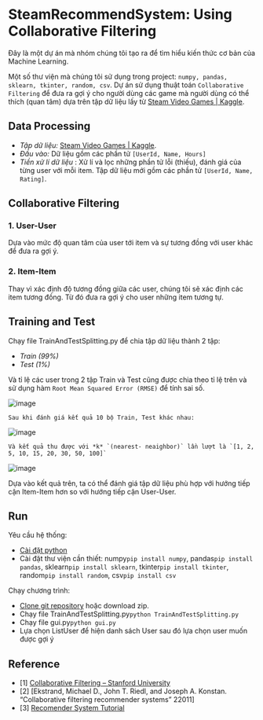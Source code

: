 # SteamRecommendSystem: Using Collaborative Filtering

Đây là một dự án mà nhóm chúng tôi tạo ra để tìm hiểu kiến thức cơ bản của Machine Learning.

Một số thư viện mà chúng tôi sử dụng trong project: `numpy, pandas, sklearn, tkinter, random, csv`. 
Dự án sử dụng thuật toán `Collaborative Filtering` để đưa ra gợi ý cho người dùng các game mà người dùng có thể thích (quan tâm) dựa trên tập dữ liệu lấy từ [Steam Video Games | Kaggle](https://www.kaggle.com/datasets/tamber/steam-video-games?fbclid=IwAR3MSJ8ZaHPzQ5oUSXrGMXCNhTay5MDUO7srL9d7efFFw0YGWljnU5vNYDk).   

## Data Processing
  
 - *Tập dữ liệu:* [Steam Video Games | Kaggle](https://www.kaggle.com/datasets/tamber/steam-video-games?fbclid=IwAR3MSJ8ZaHPzQ5oUSXrGMXCNhTay5MDUO7srL9d7efFFw0YGWljnU5vNYDk).
 - *Đầu vào:* Dữ liệu gồm các phần tử `[UserId, Name, Hours]`
 - *Tiền xử lí dữ liệu* : Xử lí và lọc những phần tử lỗi (thiếu), đánh giá của từng user với mỗi item. Tập dữ liệu mới gồm các phần tử `[UserId, Name, Rating]`.

## Collaborative Filtering


### 1. User-User

  Dựa vào mức độ quan tâm của user tới item và sự tương đồng với user khác để đưa ra gợi ý.
  
### 2. Item-Item

  Thay vì xác định độ tương đồng giữa các user, chúng tôi sẽ xác định các item tương đồng. Từ đó đưa ra gợi ý cho user những item tương tự.


## Training and Test

  Chạy file TrainAndTestSplitting.py để chia tập dữ liệu thành 2 tập:
  - *Train (99%)* 
  - *Test (1%)*
  
  Và tỉ lệ các user trong 2 tập Train và Test cũng được chia theo tỉ lệ trên và sử dụng hàm `Root Mean Squared Error (RMSE)` để tính sai số.
  
  ![image](https://user-images.githubusercontent.com/105763597/210488064-cfa1062c-fd1e-4d09-87f5-0bb2e1758a87.png)

    Sau khi đánh giá kết quả 10 bộ Train, Test khác nhau:
  
  ![image](https://user-images.githubusercontent.com/104374448/210417568-2513c01b-f435-418d-aa46-d2f5d78f1cb0.png)
   
    Và kết quả thu được với *k* `(nearest- neaighbor)` lần lượt là `[1, 2, 5, 10, 15, 20, 30, 50, 100]`
  
  ![image](https://user-images.githubusercontent.com/104374448/210417218-476831f5-b63a-4ae7-8056-99ab055b269a.png)
  
   Dựa vào kết quả trên, ta có thể đánh giá tập dữ liệu phù hợp với hướng tiếp cận Item-Item hơn so với hướng tiếp cận User-User.

## Run 

  Yêu cầu hệ thống:
  - [Cài đặt python](https://www.python.org/downloads)
  - Cài đặt thư viện cần thiết: numpy`pip install numpy`, pandas`pip install pandas`, sklearn`pip install sklearn`, tkinter`pip install tkinter`, random`pip install random`, csv`pip install csv`
 
  Chạy chương trình:
  - [Clone git repository](https://github.com/NamAnhVH/SteamRecommendSystem.git) hoặc download zip.
  - Chạy file TrainAndTestSplitting.py`python TrainAndTestSplitting.py`
  - Chạy file gui.py`python gui.py`
  - Lựa chọn ListUser để hiện danh sách User sau đó lựa chọn user muốn được gợi ý

## Reference

  - [1] [Collaborative Filtering – Stanford University](https://www.youtube.com/watch?v=h9gpufJFF-0&t=436s)
  - [2] [Ekstrand, Michael D., John T. Riedl, and Joseph A. Konstan. “Collaborative filtering recommender systems” 22011]
  - [3] [Recomender System Tutorial](https://www.datacamp.com/tutorial/recommender-systems-python)


